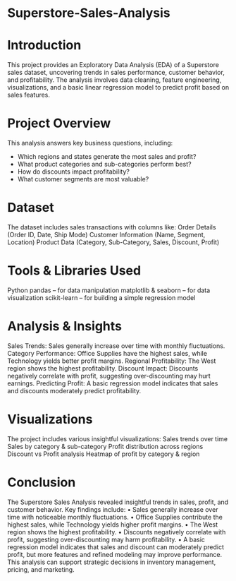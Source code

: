 # Superstore-Sales-Analysis
# **Introduction**
This project provides an Exploratory Data Analysis (EDA) of a Superstore sales dataset, uncovering trends in sales performance, customer behavior, and profitability. The analysis involves data cleaning, feature engineering, visualizations, and a basic linear regression model to predict profit based on sales features.

# **Project Overview**

This analysis answers key business questions, including:

- Which regions and states generate the most sales and profit?
- What product categories and sub-categories perform best?
- How do discounts impact profitability?
- What customer segments are most valuable?

# **Dataset**
The dataset includes sales transactions with columns like:
Order Details (Order ID, Date, Ship Mode)
Customer Information (Name, Segment, Location)
Product Data (Category, Sub-Category, Sales, Discount, Profit)

# **Tools & Libraries Used**
Python
pandas – for data manipulation
matplotlib & seaborn – for data visualization
scikit-learn – for building a simple regression model

# **Analysis & Insights**
Sales Trends: Sales generally increase over time with monthly fluctuations.
Category Performance: Office Supplies have the highest sales, while Technology yields better profit margins.
Regional Profitability: The West region shows the highest profitability.
Discount Impact: Discounts negatively correlate with profit, suggesting over-discounting may hurt earnings.
Predicting Profit: A basic regression model indicates that sales and discounts moderately predict profitability.

# **Visualizations**
The project includes various insightful visualizations:
Sales trends over time
Sales by category & sub-category
Profit distribution across regions
Discount vs Profit analysis
Heatmap of profit by category & region

# **Conclusion**
 The Superstore Sales Analysis revealed insightful trends in sales, profit, and customer behavior. 
Key findings include:
 • Sales generally increase over time with noticeable monthly fluctuations.
 • Office Supplies contribute the highest sales, while Technology yields higher profit 
margins.
 • The West region shows the highest profitability.
 • Discounts negatively correlate with profit, suggesting over-discounting may harm 
profitability.
 • A basic regression model indicates that sales and discount can moderately predict profit, 
but more features and refined modeling may improve performance.
 This analysis can support strategic decisions in inventory management, pricing, and marketing.

